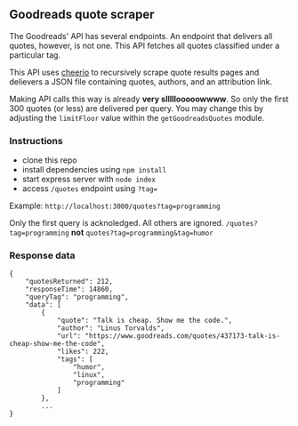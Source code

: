 ## Goodreads quote scraper

The Goodreads' API has several endpoints. An endpoint that delivers all quotes, however, is not one. This API fetches all quotes classified under a particular tag.

This API uses [cheerio](https://cheerio.js.org/) to recursively scrape quote results pages and delievers a JSON file containing quotes, authors, and an attribution link.

Making API calls this way is already **very slllllooooowwww**. So only the first 300 quotes (or less) are delivered per query. You may change this by adjusting the `limitFloor` value within the `getGoodreadsQuotes` module.

### Instructions

- clone this repo
- install dependencies using `npm install`
- start express server with `node index`
- access `/quotes` endpoint using `?tag=`

Example: `http://localhost:3000/quotes?tag=programming`

Only the first query is acknoledged. All others are ignored.
`/quotes?tag=programming` **not** `quotes?tag=programming&tag=humor`

### Response data

```
{
    "quotesReturned": 212,
    "responseTime": 14860,
    "queryTag": "programming",
    "data": [
        {
            "quote": "Talk is cheap. Show me the code.",
            "author": "Linus Torvalds",
            "url": "https://www.goodreads.com/quotes/437173-talk-is-cheap-show-me-the-code",
            "likes": 222,
            "tags": [
                "humor",
                "linux",
                "programming"
            ]
        },
        ...
}

```
